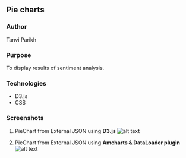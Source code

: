 ## Pie charts 

### Author
Tanvi Parikh

### Purpose
To display results of sentiment analysis.

### Technologies 
 - D3.js
 - CSS

### Screenshots
1. PieChart from External JSON using **D3.js**
![alt text](https://github.com/CUBigDataClass/Big-Neuron/blob/Tanvi-branch/Visualizations/Interactive-Pie_%20Chart/pie-chart2.png "Logo Title Text 1")

2. PieChart from External JSON using **Amcharts & DataLoader plugin**
![alt text](https://github.com/CUBigDataClass/Big-Neuron/blob/Tanvi-branch/Visualizations/Interactive-Pie_%20Chart/final_emotiontone.png "Logo Title Text 1")